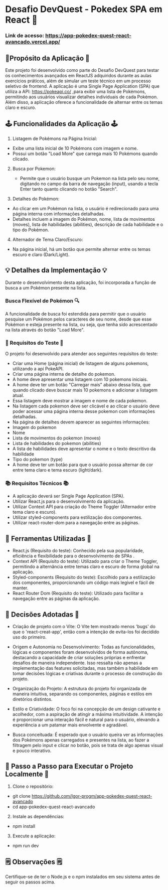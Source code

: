 # Desafio DevQuest - Pokedex SPA em React 🚀

### Link de acesso: https://app-pokedex-quest-react-avancado.vercel.app/

## 📝Propósito da Aplicação 📝
Este projeto foi desenvolvido como parte do Desafio DevQuest para testar os conhecimentos avançados em ReactJS adquiridos durante as aulas exercícios práticos, além de simular um teste técnico em um processo seletivo de frontend. A aplicação é uma Single Page Application (SPA) que utiliza a API: https://pokeapi.co/ ,para exibir uma lista de Pokémons, permitindo aos usuários visualizar detalhes individuais de cada Pokémon. Além disso, a aplicação oferece a funcionalidade de alternar entre os temas claro e escuro.

## 🕹️ Funcionalidades da Aplicação 🕹️
1. Listagem de Pokémons na Página Inicial:
  
  - Exibe uma lista inicial de 10 Pokémons com imagem e nome.
  - Possui um botão "Load More" que carrega mais 10 Pokémons quando clicado.

2. Busca por Pokemon:

   - Permite que o usuário busque um Pokemon na lista pelo seu nome, digitando no campo da barra de navegação (input), usando a tecla Enter tanto quanto clicando no botão "Search".

3. Detalhes do Pokémon:

  - Ao clicar em um Pokémon na lista, o usuário é redirecionado para uma página interna com informações detalhadas.
  - Detalhes incluem a imagem do Pokémon, nome, lista de movimentos (moves), lista de habilidades (abilities), descrição de cada habilidade e o tipo do Pokémon.

4. Alternador de Tema Claro/Escuro:

  - Na página inicial, há um botão que permite alternar entre os temas escuro e claro (Dark/Light).

## 💡 Detalhes da Implementação 💡

Durante o desenvolvimento desta aplicação, foi incorporada a função de busca a um Pokémon presente na lista.

### Busca Flexível de Pokémon 🔍

A funcionalidade de busca foi estendida para permitir que o usuário pesquise um Pokémon pelos caracteres de seu nome, desde que esse Pokémon  e esteja presente na lista, ou seja, que tenha sido acrescentado na lista através do botão "Load More".

### 📝 Requisitos do Teste 📝
O projeto foi desenvolvido para atender aos seguintes requisitos do teste:

  - Criar uma Home (página inicial) de listagem de alguns pokemons, utilizando a api PokeAPI.
  - Criar uma página interna de detalhe do pokemon.
  - A home deve apresentar uma listagem com 10 pokemons iniciais.
  - A home deve ter um botão "Carregar mais" abaixo dessa lista, que quando clicado deve buscar mais 10 pokemons e adicionar a listagem atual.
  - Essa listagem deve mostrar a imagem e nome de cada pokemon.
  - Na listagem cada pokemon deve ser clicável e ao clicar o usuário deve poder acessar uma página interna desse pokemon com informações detalhadas.
  - Na página de detalhes devem aparecer as seguintes informações:
  - Imagem do pokemon
  - Nome
  - Lista de movimentos do pokemon (moves)
  - Lista de habilidades do pokemon (abilities)
  - A lista de habilidades deve apresentar o nome e o texto descritivo da habilidade
  - Tipo do pokemon (type)
  - A home deve ter um botão para que o usuário possa alternar de cor entre tema claro e tema escuro (light/dark).

### 📚 Requisitos Técnicos 📚

  - A aplicação deverá ser Single Page Application (SPA).
  - Utilizar React.js para o desenvolvimento da aplicação.
  - Utilizar Context API para criação do Theme Toggler (Alternador entre tema claro e escuro).
  - Utilizar styled-components para estilização dos componentes.
  - Utilizar react-router-dom para a navegação entre as páginas.

## 🔧 Ferramentas Utilizadas 🔧

  - React.js (Requisito do teste): Conhecido pela sua popularidade, eficiência e flexibilidade para o desenvolvimento de SPAs .
  - Context API (Requisito do teste): Utilizado para criar o Theme Toggler, permitindo a alternância entre temas claro e escuro de forma global na aplicação.
  - Styled-components (Requisito do teste): Escolhido para a estilização dos componentes, proporcionando um código mais legível e fácil de manter.
  - React Router Dom (Requisito do teste): Utilizado para facilitar a navegação entre as páginas da aplicação.

## 📜 Decisões Adotadas 📜

  - Criação de projeto com o Vite: O Vite tem mostrado menos 'bugs' do que o 'react-creat-app', então com a intenção de evita-los foi decidido uso do primeiro. 
  
  - Origem e Autonomia no Desenvolvimento: Todas as funcionalidades, lógicas e componentes foram desenvolvidos de forma autônoma, destacando a capacidade de criar soluções próprias e enfrentar desafios de maneira independente. Isso ressalta não apenas a implementação das features solicitadas, mas também a habilidade em tomar decisões lógicas e criativas durante o processo de construção do projeto.
  
  - Organização do Projeto: A estrutura do projeto foi organizada de maneira intuitiva, separando os componentes, páginas e estilos em diretórios distintos.
  
  - Estilo e Criatividade: O foco foi na concepção de um design cativante e acolhedor, com a aspiração de atingir a máxima intuitividade. A intenção é proporcionar uma interação fácil e natural para o usuário, elevando a experiência a um patamar mais envolvente e agradável.

  - Busca conceituada: É esperado que o usuário queira ver as informações dos Pokémons apenas carregados e presentes na lista, ao fazer a filtragem pelo input e clicar no botão, pois se trata de algo apenas visual e pouco interativo.

## 👣 Passo a Passo para Executar o Projeto Localmente 👣

1. Clone o repositório:

  - git clone https://github.com/Igor-progm/app-pokedex-quest-react-avancado
  - cd app-pokedex-quest-react-avancado

2. Instale as dependências:

  - npm install

3. Execute a aplicação:

  - npm run dev

## 🗒️ Observações 🗒️

Certifique-se de ter o Node.js e o npm instalados em seu sistema antes de seguir os passos acima.
